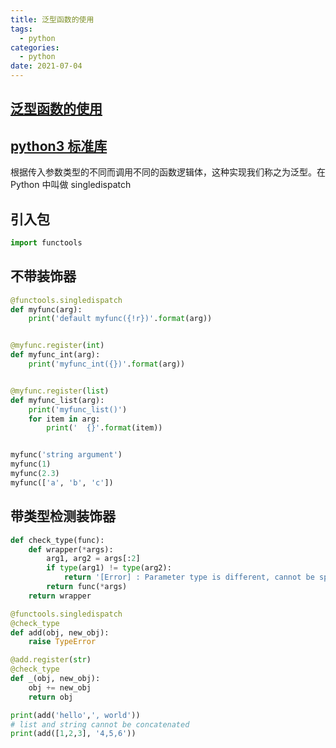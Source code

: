 ```yaml
---
title: 泛型函数的使用   
tags:
  - python
categories:
  - python
date: 2021-07-04
---
```

##  [泛型函数的使用](https://docs.python.org/zh-cn/3.7/library/functools.html?highlight=singledispatch#functools.singledispatch)
##  [python3 标准库](https://pymotw.com/3/index.html)
根据传入参数类型的不同而调用不同的函数逻辑体，这种实现我们称之为泛型。在 Python 中叫做 singledispatch

## 引入包
```python
import functools
```

## 不带装饰器
```python
@functools.singledispatch
def myfunc(arg):
    print('default myfunc({!r})'.format(arg))


@myfunc.register(int)
def myfunc_int(arg):
    print('myfunc_int({})'.format(arg))


@myfunc.register(list)
def myfunc_list(arg):
    print('myfunc_list()')
    for item in arg:
        print('  {}'.format(item))


myfunc('string argument')
myfunc(1)
myfunc(2.3)
myfunc(['a', 'b', 'c'])
```

## 带类型检测装饰器
```python
def check_type(func):
    def wrapper(*args):
        arg1, arg2 = args[:2]
        if type(arg1) != type(arg2):
            return '[Error] : Parameter type is different, cannot be spliced!!'
        return func(*args)
    return wrapper

@functools.singledispatch
@check_type
def add(obj, new_obj):
    raise TypeError

@add.register(str)
@check_type
def _(obj, new_obj):
    obj += new_obj
    return obj

print(add('hello',', world'))
# list and string cannot be concatenated
print(add([1,2,3], '4,5,6'))
```